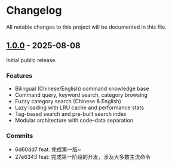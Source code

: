 # Changelog

All notable changes to this project will be documented in this file.

## [1.0.0] - 2025-08-08

Initial public release.

### Features
- Bilingual (Chinese/English) command knowledge base
- Command query, keyword search, category browsing
- Fuzzy category search (Chinese & English)
- Lazy loading with LRU cache and performance stats
- Tag-based search and pre-built search index
- Modular architecture with code–data separation

### Commits
- 6d60dd7 feat: 完成第一版~
- 27e6343 feat: 完成第一阶段的开发，涉及大多数主流命令


[1.0.0]: https://github.com/jasonwong1991/Clever/releases/tag/v1.0.0
